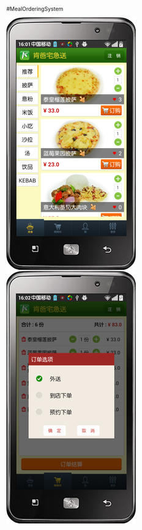 #MealOrderingSystem

![](https://github.com/782271752/MealOrderingSystem/blob/master/raw/one.png?raw=true)
![](https://github.com/782271752/MealOrderingSystem/blob/master/raw/two.png?raw=true)
